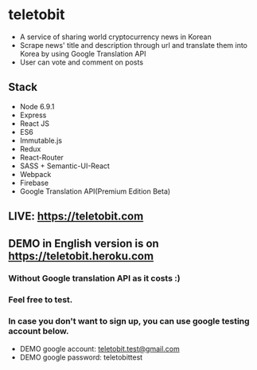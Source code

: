 # teletobit
- A service of sharing world cryptocurrency news in Korean
- Scrape news' title and description through url and translate them into Korea by using Google Translation API
- User can vote and comment on posts


## Stack
- Node 6.9.1
- Express 
- React JS
- ES6
- Immutable.js
- Redux
- React-Router
- SASS + Semantic-UI-React
- Webpack
- Firebase
- Google Translation API(Premium Edition Beta)

## LIVE: https://teletobit.com

## DEMO in English version is on https://teletobit.heroku.com 
### Without Google translation API as it costs :) 
### Feel free to test.
### In case you don't want to sign up, you can use google testing account below. 
- DEMO google account: teletobit.test@gmail.com
- DEMO google password: teletobittest
